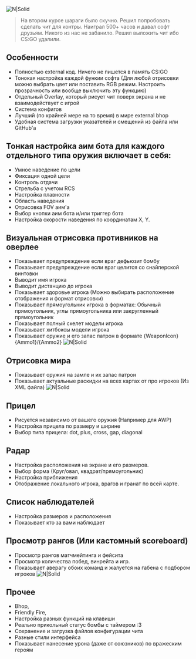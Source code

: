 ![N|Solid](https://sun9-21.userapi.com/sfSMMNOeLkp7-KPz7gQGORJoT_hrPHU7lqIghQ/KHGODepk78g.jpg)
> На втором курсе шараги было скучно. Решил попробовать сделать чит для контры. Наиграл 500+ часов и давал софт друзьям. Никого из нас не забанило. Решил выложить чит ибо CS:GO удалили.

## Особенности
- Полностью external код. Ничего не пишется в память CS:GO
- Тонокая настройка каждой функии софта (Для любой отрисовки можно выбрать цвет или поставить RGB режим. Настроить прозрачность или вообще выключить эту функцию)
- Отдельный Overlay, который рисует чит поверх экрана и не взаимодействует с игрой
- Система конфигов
- Лучший (по крайней мере на то время) в мире external bhop
- Удобная система загрузки указателей и смещений из файла или GitHub'а

## Тонкая настройка аим бота для каждого отдельного типа оружия включает в себя:
- Умное наведение по цели
- Фиксация одной цели
- Контроль отдачи
- Стрельба с учетом RCS
- Настройка плавности
- Область наведения
- Отрисовка FOV аим'а
- Выбор кнопки аим бота и/или триггер бота
- Настройка скорости наведения по координатам X, Y.

## Визуальная отрисовка противников на оверлее
- Показывает предупреждение если враг дефьюзит бомбу
- Показывает предупреждение если враг целится со снайперской винтовки
- Выводит имя игрока
- Выводит дистанцию до игрока
- Показывает здоровье игрока (Можно выбирать расположение отображения и формат отрисовки)
- Показывает прямоугольник игрока в форматах: Обычный прямоугольник, углы прямоугольника или закругленный прямоугольник
- Показывает полный скелет модели игрока
- Показывает хитбоксы модели игрока
- Показывает оружие и его запас патрон в формате {WeaponIcon} {Ammo1}/{Ammo2}
![N|Solid](https://sun9-12.userapi.com/impg/MzZ5j4JC8C6eY4VaizpBD8MchOovPWEkMtk5OQ/S6UqwA1FXQ8.jpg?size=1131x598&quality=96&sign=00fc7819b91fac60288b9d624562153e&type=album)
## Отрисовка мира
- Показывает оружия на замле и их запас патрон
- Показывает актуальные раскидки на всех картах от про игроков (Из XML файла)
![N|Solid](https://sun9-34.userapi.com/impg/VFqGUYe8B-UMpFm94t_MFlqh_wL1k3cxmfE3zw/tqrRmwbqtJQ.jpg?size=818x392&quality=95&sign=80d86cbc5e541cc5df9e6cbf547daecb&type=album)
## Прицел
- Рисуется независимо от вашего оружия (Например для AWP)
- Настройка прицела по размеру и ширине
- Выбор типа прицела: dot, plus, cross, gap, diagonal

## Радар
- Настройка расположения на экране и его размеров.
- Выбор форма (Круг/овал, квадрат/прямоугольник)
- Настройка приближения
- Отображение локального игрока, врагов и гранат по всей карте.
## Список наблюдателей
- Настройка размеров и расположения
- Показывает кто за вами наблюдает 


## Просмотр рангов (Или кастомный scoreboard)
- Просмотр рангов матчмейтинга и фейсита
- Просмотр количества побед, винрейта и игр.
- Показывает аверагу обоих команд и жалуется на габена с подбором игроков
![N|Solid](https://sun9-45.userapi.com/impg/RUSOBHu9KH9NBRp3n4KC8SRmjjeVS0hehcxf-Q/WqM8JSwlrKE.jpg?size=1920x1080&quality=95&sign=82050c0e07b6c2715e54cb5f90c754b3&type=album)
## Прочее
- Bhop,
- Friendly Fire,
- Настройка разных функций на клавиши
- Реально прикольный статус бомбы с таймером :3
- Сохранение и загрузка файлов конфигурации чита
- Разные стили интерфейса
- Показывает нанесение урона (даже от союзников) по вражеским героям
